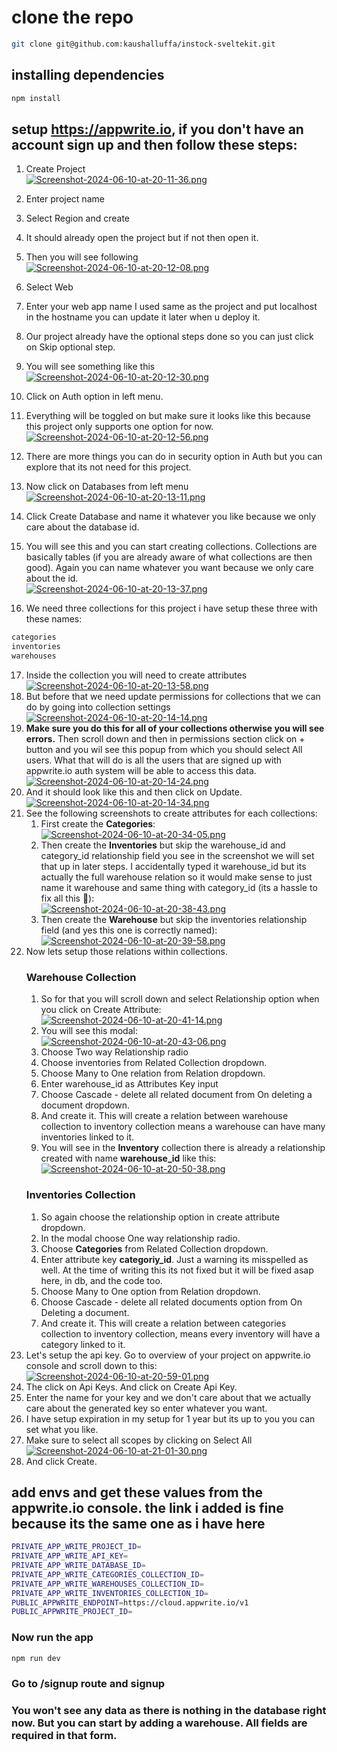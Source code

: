 # clone the repo
```bash
git clone git@github.com:kaushalluffa/instock-sveltekit.git
```
## installing dependencies
```bash
npm install
```
## setup https://appwrite.io, if you don't have an account sign up and then follow these steps:

1. Create Project <br/>
[![Screenshot-2024-06-10-at-20-11-36.png](https://i.postimg.cc/9MdprL2F/Screenshot-2024-06-10-at-20-11-36.png)](https://postimg.cc/phd8SYyg)

2. Enter project name
3. Select Region and create
4. It should already open the project but if not then open it.
5. Then you will see following <br/>
[![Screenshot-2024-06-10-at-20-12-08.png](https://i.postimg.cc/V6Qgf33V/Screenshot-2024-06-10-at-20-12-08.png)](https://postimg.cc/mcjCV6ZY)
6. Select Web
7. Enter your web app name I used same as the project and put localhost in the hostname you can update it later when u deploy it.
8. Our project already have the optional steps done so you can just click on Skip optional step.
9. You will see something like this <br/>
[![Screenshot-2024-06-10-at-20-12-30.png](https://i.postimg.cc/qvFQYtQ0/Screenshot-2024-06-10-at-20-12-30.png)](https://postimg.cc/fVxxSR6g)
10. Click on Auth option in left menu.
11. Everything will be toggled on but make sure it looks like this because this project only supports one option for now. <br/>
[![Screenshot-2024-06-10-at-20-12-56.png](https://i.postimg.cc/ZqyjhTDN/Screenshot-2024-06-10-at-20-12-56.png)](https://postimg.cc/WDT0GPVp)
12. There are more things you can do in security option in Auth but you can explore that its not need for this project.
13. Now click on Databases from left menu <br/>
[![Screenshot-2024-06-10-at-20-13-11.png](https://i.postimg.cc/fRyBB7cB/Screenshot-2024-06-10-at-20-13-11.png)](https://postimg.cc/PCGWqwFw)
14. Click Create Database and name it whatever you like because we only care about the database id.
15. You will see this and you can start creating collections. Collections are basically tables (if you are already aware of what collections are then good). Again you can name whatever you want because we only care about the id. <br/>
[![Screenshot-2024-06-10-at-20-13-37.png](https://i.postimg.cc/HspS71VG/Screenshot-2024-06-10-at-20-13-37.png)](https://postimg.cc/SjvLw56V)
16. We need three collections for this project i have setup these three with these names:
```bash
categories
inventories
warehouses
```
17. Inside the collection you will need to create attributes <br/>
[![Screenshot-2024-06-10-at-20-13-58.png](https://i.postimg.cc/wT0wX4m1/Screenshot-2024-06-10-at-20-13-58.png)](https://postimg.cc/Vd091R4w)
18. But before that we need update permissions for collections that we can do by going into collection settings <br/>
[![Screenshot-2024-06-10-at-20-14-14.png](https://i.postimg.cc/BbCMwM7w/Screenshot-2024-06-10-at-20-14-14.png)](https://postimg.cc/ZvC8WFSr)
19. <b>Make sure you do this for all of your collections otherwise you will see errors.</b> Then scroll down and then in permissions section click on + button and you wil see this popup from which you should select All users. What that will do is all the users that are signed up with appwrite.io auth system will be able to access this data. <br/>
[![Screenshot-2024-06-10-at-20-14-24.png](https://i.postimg.cc/wx5fvjxc/Screenshot-2024-06-10-at-20-14-24.png)](https://postimg.cc/Hjx4vHyV)
20. And it should look like this and then click on Update. <br/>
[![Screenshot-2024-06-10-at-20-14-34.png](https://i.postimg.cc/QCDfbRmT/Screenshot-2024-06-10-at-20-14-34.png)](https://postimg.cc/G8MP3gZL)
21. See the following screenshots to create attributes for each collections:
    1.  First create the <b>Categories</b>: <br/>
[![Screenshot-2024-06-10-at-20-34-05.png](https://i.postimg.cc/MKCz24d8/Screenshot-2024-06-10-at-20-34-05.png)](https://postimg.cc/w7QCDwCW)
    1. Then create the <b>Inventories</b> but skip the warehouse_id and category_id relationship field you see in the screenshot we will set that up in later steps. I accidentally typed it warehouse_id but its actually the full warehouse relation so it would make sense to just name it warehouse and same thing with category_id (its a hassle to fix all this 🥲):<br/>
[![Screenshot-2024-06-10-at-20-38-43.png](https://i.postimg.cc/1zPnP4JP/Screenshot-2024-06-10-at-20-38-43.png)](https://postimg.cc/zytXFzsP)
    1. Then create the <b>Warehouse</b> but skip the inventories relationship field (and yes this one is correctly named):<br/>
[![Screenshot-2024-06-10-at-20-39-58.png](https://i.postimg.cc/YqHhQvBF/Screenshot-2024-06-10-at-20-39-58.png)](https://postimg.cc/9zLmhFMX)
1.  Now lets setup those relations within collections. 
    ### Warehouse Collection
    1. So for that you will scroll down and select Relationship option when you click on Create Attribute:<br/>
[![Screenshot-2024-06-10-at-20-41-14.png](https://i.postimg.cc/7hLtRxpn/Screenshot-2024-06-10-at-20-41-14.png)](https://postimg.cc/62Dh2N68)
    1. You will see this modal:<br/>
[![Screenshot-2024-06-10-at-20-43-06.png](https://i.postimg.cc/ZRXjwrx4/Screenshot-2024-06-10-at-20-43-06.png)](https://postimg.cc/9RtGMwkn)
    1. Choose Two way Relationship radio
    2. Choose inventories from Related Collection dropdown.
    3. Choose Many to One relation from Relation dropdown.
    4. Enter warehouse_id as Attributes Key input
    5. Choose Cascade - delete all related document from On deleting a document dropdown.
    6. And create it. This will create a relation between warehouse collection to inventory collection means a warehouse can have many inventories linked to it.
    7. You will see in the <b>Inventory</b> collection there is already a relationship created with name <b>warehouse_id</b> like this:<br/>
[![Screenshot-2024-06-10-at-20-50-38.png](https://i.postimg.cc/Gp2KPcsF/Screenshot-2024-06-10-at-20-50-38.png)](https://postimg.cc/4YDpsRPy)
    ### Inventories Collection
    1. So again choose the relationship option in create attribute dropdown.
    2. In the modal choose One way relationship radio.
    3. Choose <b>Categories</b> from Related Collection dropdown.
    4. Enter attribute key <b>categoriy_id</b>. Just a warning its misspelled as well. At the time of writing this its not fixed but it will be fixed asap here, in db, and the code too.
    5. Choose Many to One option from Relation dropdown.
    6. Choose Cascade - delete all related documents option from On Deleting a document.
    7. And create it. This will create a relation between categories collection to inventory collection, means every inventory will have a category linked to it.
1.  Let's setup the api key. Go to overview of your project on appwrite.io console and scroll down to this:<br/>
[![Screenshot-2024-06-10-at-20-59-01.png](https://i.postimg.cc/Hs1zxrbK/Screenshot-2024-06-10-at-20-59-01.png)](https://postimg.cc/CdJkrLPH)
1.  The click on Api Keys. And click on Create Api Key.
2.  Enter the name for your key and we don't care about that we actually care about the generated key so enter whatever you want.
3.  I have setup expiration in my setup for 1 year but its up to you you can set what you like.
4.  Make sure to select all scopes by clicking on Select All<br/>
[![Screenshot-2024-06-10-at-21-01-30.png](https://i.postimg.cc/SxJHLXtr/Screenshot-2024-06-10-at-21-01-30.png)](https://postimg.cc/Wdc9T4VF)
1.  And click Create.
## add envs and get these values from the appwrite.io console. the link i added is fine because its the same one as i have here
```bash
PRIVATE_APP_WRITE_PROJECT_ID=
PRIVATE_APP_WRITE_API_KEY=
PRIVATE_APP_WRITE_DATABASE_ID=
PRIVATE_APP_WRITE_CATEGORIES_COLLECTION_ID=
PRIVATE_APP_WRITE_WAREHOUSES_COLLECTION_ID=
PRIVATE_APP_WRITE_INVENTORIES_COLLECTION_ID=
PUBLIC_APPWRITE_ENDPOINT=https://cloud.appwrite.io/v1
PUBLIC_APPWRITE_PROJECT_ID=
```
### Now run the app
```bash
npm run dev
```
### Go to /signup route and signup 
### You won't see any data as there is nothing in the database right now. But you can start by adding a warehouse. All fields are required in that form.
